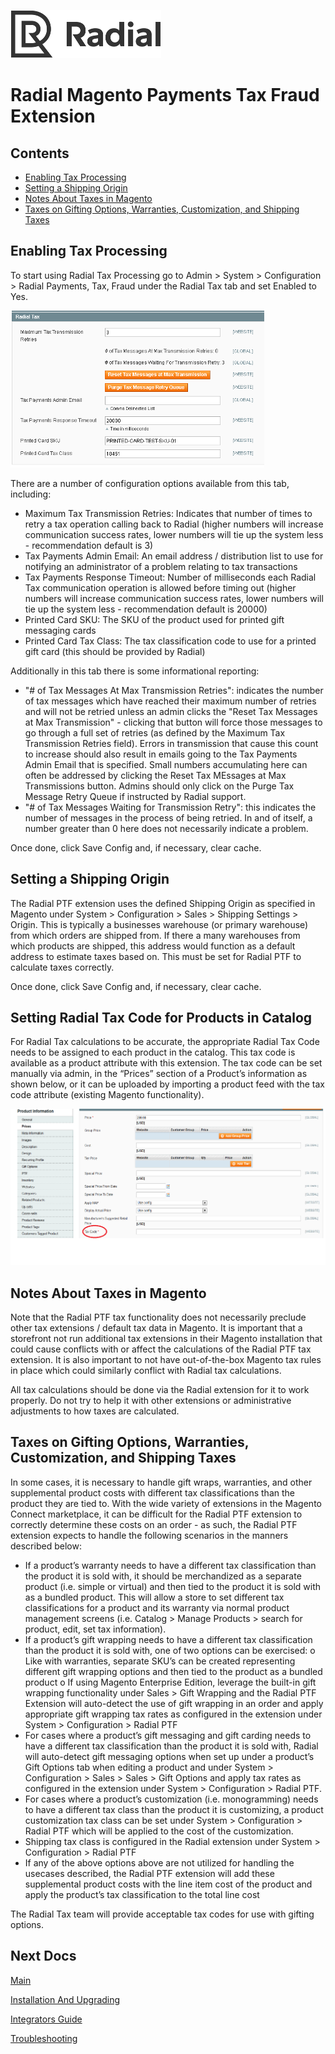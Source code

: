 [![Radial Logo](assets/radial_logo.png)](http://www.radial.com/)

# Radial Magento Payments Tax Fraud Extension 

## Contents
  * [Enabling Tax Processing](#enabling-tax-processing)
  * [Setting a Shipping Origin](#setting_a_shipping_origin)
  * [Notes About Taxes in Magento](#notes-about-taxes-in-magento)
  * [Taxes on Gifting Options, Warranties, Customization, and Shipping Taxes](taxes_on_gifting_options_warranties_customization_and_shipping_taxes) 

## Enabling Tax Processing

To start using Radial Tax Processing go to Admin > System > Configuration > Radial Payments, Tax, Fraud under the Radial Tax tab and set Enabled to Yes.

<img src="assets/tax_tab.png">

There are a number of configuration options available from this tab, including:

- Maximum Tax Transmission Retries: Indicates that number of times to retry a tax operation calling back to Radial (higher numbers will increase communication success rates, lower numbers will tie up the system less - recommendation default is 3)
- Tax Payments Admin Email: An email address / distribution list to use for notifying an administrator of a problem relating to tax transactions
- Tax Payments Response Timeout: Number of milliseconds each Radial Tax communication operation is allowed before timing out (higher numbers will increase communication success rates, lower numbers will tie up the system less - recommendation default is 20000)
- Printed Card SKU: The SKU of the product used for printed gift messaging cards
- Printed Card Tax Class: The tax classification code to use for a printed gift card (this should be provided by Radial)

Additionally in this tab there is some informational reporting:

 - "# of Tax Messages At Max Transmission Retries": indicates the number of tax messages which have reached their maximum number of retries and will not be retried unless an admin clicks the "Reset Tax Messages at Max Transmission" - clicking that button will force those messages to go through a full set of retries (as defined by the Maximum Tax Transmission Retries field).  Errors in transmission that cause this count to increase should also result in emails going to the Tax Payments Admin Email that is specified.  Small numbers accumulating here can often be addressed by clicking the Reset Tax MEssages at Max Transmissions button.  Admins should only click on the Purge Tax Message Retry Queue if instructed by Radial support.
 - "# of Tax Messages Waiting for Transmission Retry": this indicates the number of messages in the process of being retried.  In and of itself, a number greater than 0 here does not necessarily indicate a problem. 

Once done, click Save Config and, if necessary, clear cache.

## Setting a Shipping Origin

The Radial PTF extension uses the defined Shipping Origin as specified in Magento under System > Configuration > Sales > Shipping Settings > Origin.  This is typically a businesses warehouse (or primary warehouse) from which orders are shipped from.  If there a many warehouses from which products are shipped, this address would function as a default address to estimate taxes based on.   This must be set for Radial PTF to calculate taxes correctly.

Once done, click Save Config and, if necessary, clear cache.

## Setting Radial Tax Code for Products in Catalog

For Radial Tax calculations to be accurate, the appropriate Radial Tax Code needs to be assigned to each product in the catalog. This tax code is available as a product attribute with this extension.
The tax code can be set manually via admin, in the “Prices” section of a Product’s information as shown below, or it can be uploaded by importing a product feed with the tax code attribute (existing Magento functionality). 

<img src="assets/SettingTaxCode.png">

## Notes About Taxes in Magento

Note that the Radial PTF tax functionality does not necessarily preclude other tax extensions / default tax data in Magento.  It is important that a storefront not run additional tax extensions in their Magento installation that could cause conflicts with or affect the calculations of the Radial PTF tax extension.  It is also important to not have out-of-the-box Magento tax rules in place which could similarly conflict with Radial tax calculations.

All tax calculations should be done via the Radial extension for it to work properly.  Do not try to help it with other extensions or administrative adjustments to how taxes are calculated.

## Taxes on Gifting Options, Warranties, Customization, and Shipping Taxes

In some cases, it is necessary to handle gift wraps, warranties, and other supplemental product costs with different tax classifications than the product they are tied to.  With the wide variety of extensions in the Magento Connect marketplace, it can be difficult for the Radial PTF extension to correctly determine these costs on an order - as such, the Radial PTF extension expects to handle the following scenarios in the manners described below:

-	If a product’s warranty needs to have a different tax classification than the product it is sold with, it should be merchandized as a separate product (i.e. simple or virtual) and then tied to the product it is sold with as a bundled product.  This will allow a store to set different tax classifications for a product and its warranty via normal product management screens (i.e. Catalog > Manage Products > search for product, edit, set tax information).
-	If a product’s gift wrapping needs to have a different tax classification than the product it is sold with, one of two options can be exercised:
o	Like with warranties, separate SKU’s can be created representing different gift wrapping options and then tied to the product as a bundled product
o	If using Magento Enterprise Edition, leverage the built-in gift wrapping functionality under Sales > Gift Wrapping and the Radial PTF Extension will auto-detect the use of gift wrapping in an order and apply appropriate gift wrapping tax rates as configured in the extension under System > Configuration > Radial PTF
-	For cases where a product’s gift messaging and gift carding needs to have a different tax classification than the product it is sold with, Radial will auto-detect gift messaging options when set up under a product’s Gift Options tab when editing a product and under System > Configuration > Sales > Sales > Gift Options and apply tax rates as configured in the extension under System > Configuration > Radial PTF.
-	For cases where a product’s customization (i.e. monogramming) needs to have a different tax class than the product it is customizing, a product customization tax class can be set under System > Configuration > Radial PTF which will be applied to the cost of the customization.
-	Shipping tax class is configured in the Radial extension under System > Configuration > Radial PTF
-	If any of the above options above are not utilized for handling the usecases described, the Radial PTF extension will add these supplemental product costs with the line item cost of the product and apply the product’s tax classification to the total line cost

The Radial Tax team will provide acceptable tax codes for use with gifting options.


## Next Docs

[Main](../README.md)

[Installation And Upgrading](INSTALL.md)

[Integrators Guide](SI.md)

[Troubleshooting](SUPPORT.md)
